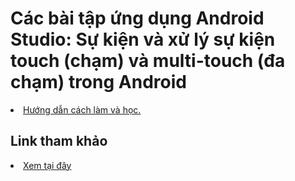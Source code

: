 <h1>Các bài tập ứng dụng Android Studio: Sự kiện và xử lý sự kiện touch (chạm) và multi-touch (đa chạm) trong Android</h1>

<li><a href="https://ngocminhtran.com/2018/10/06/su-kien-va-xu-ly-su-kien-touch-cham-va-multi-touch-da-cham-trong-android/">Hướng dẫn cách làm và học.</a></li>

<h2>Link tham khảo</h2>

<li><a href="https://github.com/nkhoa62/Android-Studio">Xem tại đây</a></li>
